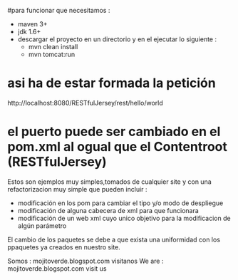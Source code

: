 #para funcionar que necesitamos :

- maven 3+
- jdk 1.6+
- descargar el proyecto en un directorio y en el ejecutar lo siguiente :
  - mvn clean install
  - mvn tomcat:run 

# asi ha de estar formada la petición
http://localhost:8080/RESTfulJersey/rest/hello/world

# el puerto puede ser cambiado en el pom.xml al ogual que el Contentroot (RESTfulJersey) 

Estos son ejemplos muy simples,tomados de cualquier site y con una refactorizacion muy simple que pueden incluir :

- modificación en los pom para cambiar el tipo y/o modo de despliegue 
- modificación de alguna cabecera de xml para que funcionara
- modificación de  un web xml cuyo unico objetivo para la modificacion de algún parámetro

El cambio de los paquetes se debe a que exista una uniformidad con los ppaquetes ya creados en nuestro site.


Somos : mojitoverde.blogspot.com visitanos
We are : mojitoverde.blogspot.com visit us
